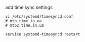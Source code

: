 
add time sync settings

```
vi /etc/systemd/timesyncd.conf 
# ntp.time.in.ua
# ntp2.time.in.ua

service systemd-timesyncd restart

```
